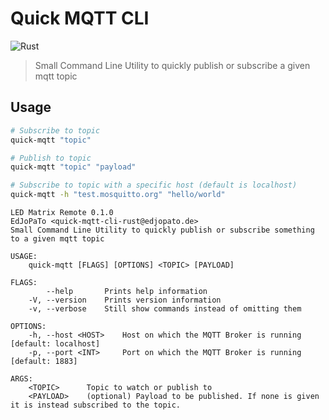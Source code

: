 # Quick MQTT CLI
![Rust](https://github.com/EdJoPaTo/quick-mqtt-cli/workflows/Rust/badge.svg)

> Small Command Line Utility to quickly publish or subscribe a given mqtt topic

## Usage

```sh
# Subscribe to topic
quick-mqtt "topic"

# Publish to topic
quick-mqtt "topic" "payload"

# Subscribe to topic with a specific host (default is localhost)
quick-mqtt -h "test.mosquitto.org" "hello/world"
```

```plaintext
LED Matrix Remote 0.1.0
EdJoPaTo <quick-mqtt-cli-rust@edjopato.de>
Small Command Line Utility to quickly publish or subscribe something to a given mqtt topic

USAGE:
    quick-mqtt [FLAGS] [OPTIONS] <TOPIC> [PAYLOAD]

FLAGS:
        --help       Prints help information
    -V, --version    Prints version information
    -v, --verbose    Still show commands instead of omitting them

OPTIONS:
    -h, --host <HOST>    Host on which the MQTT Broker is running [default: localhost]
    -p, --port <INT>     Port on which the MQTT Broker is running [default: 1883]

ARGS:
    <TOPIC>      Topic to watch or publish to
    <PAYLOAD>    (optional) Payload to be published. If none is given it is instead subscribed to the topic.
```
